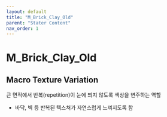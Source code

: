 ```yaml
---
layout: default
title: "M_Brick_Clay_Old"
parent: "Stater Content"
nav_order: 1
---
```


# M_Brick_Clay_Old

## Macro Texture Variation
큰 면적에서 반복(repetition)이 눈에 띄지 않도록 색상을 변주하는 역할

- 바닥, 벽 등 반복된 텍스쳐가 자연스럽게 느껴지도록 함




